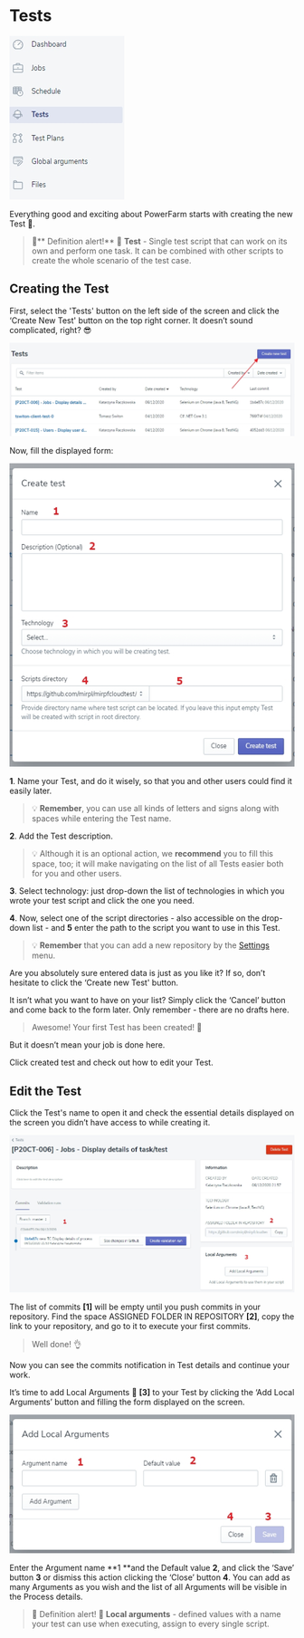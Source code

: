 # Tests

![test](../../../assets/images1/test1.jpg)

Everything good and exciting about PowerFarm starts with creating the new Test  💬. 

<!-- theme: info -->
>💬** Definition alert!** 🔔
>**Test** - Single test script that can work on its own and perform one task. It can be combined with other scripts to create the whole scenario of the test case.


## Creating the Test

First, select the 'Tests' button on the left side of the screen and click the ‘Create New Test' button on the top right corner. 
It doesn’t sound complicated, right? 😎

![test](../../../assets/images1/test2.jpg)

Now, fill the displayed form:

![test1](../../../assets/images1/test3.jpg)


**1**. Name your Test, and do it wisely, so that you and other users could find it easily later. 

<!-- theme: warning -->
>💡 **Remember**, you can use all kinds of letters and signs along with spaces while entering the Test name.

**2**. Add the Test description. 

<!-- theme: warning -->
>💡 Although it is an optional action, we **recommend** you to fill this space, too; it will make navigating on the list of all Tests easier both for you and other users. 

**3**. Select technology: just drop-down the list of technologies in which you wrote your test script and click the one you need. 

**4**. Now, select one of the script directories - also accessible on the drop-down list - and **5** enter the path to the script you want to use in this Test.

<!-- theme: warning -->
>💡 **Remember** that you can add a new repository by the [Settings](../Settings/Repositories.md) menu. 

Are you absolutely sure entered data is just as you like it? If so, don’t hesitate to click the ‘Create new Test' button. 

It isn’t what you want to have on your list? Simply click the ‘Cancel’ button and come back to the form later. Only remember - there are no drafts here. 

<!-- theme: success -->
>Awesome! Your first Test has been created! 🙌

But it doesn’t mean your job is done here. 

Click created test and check out how to edit your Test.

## Edit the Test

Click the Test's name to open it and check the essential details displayed on the screen you didn’t have access to while creating it. 

![test](../../../assets/images1/test4.jpg)

The list of commits **[1]** will be empty until you push commits in your repository.
Find the space ASSIGNED FOLDER IN REPOSITORY **[2]**, copy the link to your repository, and go to it to execute your first commits. 

<!-- theme: success -->
>Well done! 👌

Now you can see the commits notification in Test details and continue your work.


It’s time to add Local Arguments 💬 **[3]** to your Test by clicking the ‘Add Local Arguments’ button and filling the form displayed on the screen. 

![test5](../../../assets/images1/test5.jpg)

Enter the Argument name **1 **and the Default value **2**, and click the ‘Save’ button **3** or dismiss this action clicking the ‘Close’ button **4**. You can add as many Arguments as you wish and the list of all Arguments will be visible in the Process details. 

>💬 Definition alert! 🔔
>**Local arguments** - defined values with a name your test can use when executing, assign to every single script.
